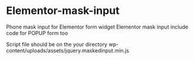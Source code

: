 # Elementor-mask-input
Phone mask input for Elementor form widget
Elementor mask input include code for POPUP form too

Script file should be on the your directory wp-content/uploads/assets/jquery.maskedinput.min.js 

